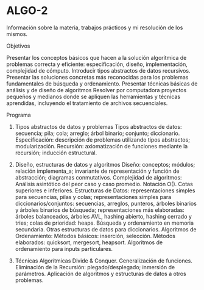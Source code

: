 # ALGO-2
Información sobre la materia, trabajos prácticos y mi resolución de los mismos.

Objetivos

Presentar los conceptos básicos que hacen a la solución algorítmica de problemas correcta y eficiente: especificación, diseño, implementación, complejidad de cómputo.
Introducir tipos abstractos de datos recursivos.
Presentar las soluciones concretas más reconocidas para los problemas fundamentales de búsqueda y ordenamiento.
Presentar técnicas básicas de análisis y de diseño de algoritmos
Resolver por computadora proyectos pequeños y medianos donde se apliquen las herramientas y técnicas aprendidas, incluyendo el tratamiento de archivos secuenciales.
 

Programa
1. Tipos abstractos de datos y problemas
Tipos abstractos de datos: secuencia; pila; cola; arreglo; árbol binario; conjunto; diccionario.
Especificación: descripción de problemas utilizando tipos abstractos; modularización.
Recursión: axiomatización de funciones mediante la recursión; inducción estructural.
 

2. Diseño, estructuras de datos y algoritmos
Diseño: conceptos; módulos; relación implementa_a; invariante de representación y función de abstracción; diagramas conmutativos.
Complejidad de algoritmos: Análisis asintótico del peor caso y caso promedio. Notación O(). Cotas superiores e inferiores.
Estructuras de Datos: representaciones simples para secuencias, pilas y colas; representaciones simples para diccionarios/conjuntos: secuencias, arreglos, punteros, árboles binarios y árboles binarios de búsqueda; representaciones más elaboradas: árboles balanceados, árboles AVL, hashing abierto, hashing cerrado y tries; colas de prioridad: heaps. Búsqueda y ordenamiento en memoria secundaria. Otras estructuras de datos para diccionarios.
Algoritmos de Ordenamiento: Métodos básicos: inserción, selección. Métodos elaborados: quicksort, mergesort, heapsort. Algoritmos de ordenamiento para inputs particulares.
 

3. Técnicas Algorítmicas
Divide & Conquer.
Generalización de funciones.
Eliminación de la Recursión: plegado/desplegado; inmersión de parámetros.
Aplicación de algoritmos y estructuras de datos a otros problemas.
